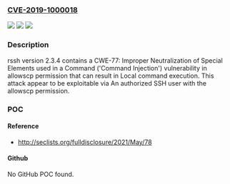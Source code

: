 ### [CVE-2019-1000018](https://cve.mitre.org/cgi-bin/cvename.cgi?name=CVE-2019-1000018)
![](https://img.shields.io/static/v1?label=Product&message=n%2Fa&color=blue)
![](https://img.shields.io/static/v1?label=Version&message=n%2Fa&color=blue)
![](https://img.shields.io/static/v1?label=Vulnerability&message=n%2Fa&color=brighgreen)

### Description

rssh version 2.3.4 contains a CWE-77: Improper Neutralization of Special Elements used in a Command ('Command Injection') vulnerability in allowscp permission that can result in Local command execution. This attack appear to be exploitable via An authorized SSH user with the allowscp permission.

### POC

#### Reference
- http://seclists.org/fulldisclosure/2021/May/78

#### Github
No GitHub POC found.

